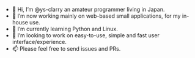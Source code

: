 - 👋 Hi, I’m @ys-clarry an amateur programmer living in Japan.
- 👀 I’m now working mainly on web-based small applications, for my in-house use.
- 🌱 I’m currently learning Python and Linux. 
- 💞️ I’m looking to work on easy-to-use, simple and fast user interface/experience.
- 📫 Please feel free to send issues and PRs.
